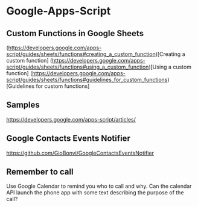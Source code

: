 # Google-Apps-Script

## Custom Functions in Google Sheets
(https://developers.google.com/apps-script/guides/sheets/functions#creating_a_custom_function)[Creating a custom function]
(https://developers.google.com/apps-script/guides/sheets/functions#using_a_custom_function)[Using a custom function]
(https://developers.google.com/apps-script/guides/sheets/functions#guidelines_for_custom_functions)[Guidelines for custom functions]

## Samples
https://developers.google.com/apps-script/articles/

## Google Contacts Events Notifier
https://github.com/GioBonvi/GoogleContactsEventsNotifier

## Remember to call
Use Google Calendar to remind you who to call and why.
Can the calendar API launch the phone app with some text describing the purpose of the call?
